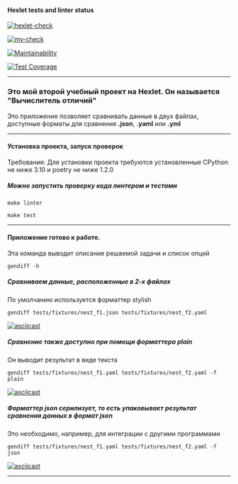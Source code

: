 #### Hexlet tests and linter status

[![hexlet-check](https://github.com/ilia-rassolov/python-project-50/actions/workflows/hexlet-check.yml/badge.svg)](https://github.com/ilia-rassolov/python-project-50/actions/workflows/hexlet-check.yml)

[![my-check](https://github.com/ilia-rassolov/python-project-50/actions/workflows/my-check.yml/badge.svg)](https://github.com/ilia-rassolov/python-project-50/actions/workflows/my-check.yml)

[![Maintainability](https://api.codeclimate.com/v1/badges/a723eafeff9ce50f593f/maintainability)](https://codeclimate.com/github/ilia-rassolov/python-project-50/maintainability)

[![Test Coverage](https://api.codeclimate.com/v1/badges/a723eafeff9ce50f593f/test_coverage)](https://codeclimate.com/github/ilia-rassolov/python-project-50/test_coverage)

---

### Это мой второй учебный проект на Hexlet. Он называется **"Вычислитель отличий"**

Это приложение позволяет сравнивать данные в двух файлах, доступные форматы для сравнения **.json**, **.yaml** или **.yml**

---

#### Установка проекта, запуск проверок

Требования:
Для установки проекта требуются установленные CPython не ниже 3.10 и poetry не ниже 1.2.0

##### Можно запустить проверку кода линтером и тестами

`make linter`

`make test`

---

#### Приложение готово к работе.

Эта команда выводит описание решаемой задачи и список опций

```gendiff -h```

##### Сравниваем данные, расположенные в 2-х файлах

По умолчанию используется форматтер stylish

``gendiff tests/fixtures/nest_f1.json tests/fixtures/nest_f2.yaml``

[![asciicast](https://asciinema.org/a/9PXyXjCfNhSfwkhR0EewupDAr.svg)](https://asciinema.org/a/9PXyXjCfNhSfwkhR0EewupDAr)

##### Сравнение также доступно при помощи форматтера plain
   
Он выводит результат в виде текста

`gendiff tests/fixtures/nest_f1.yaml tests/fixtures/nest_f2.yaml -f plain`
 
[![asciicast](https://asciinema.org/a/FBGvehv5sugAveyKEuXzz0Ssd.svg)](https://asciinema.org/a/FBGvehv5sugAveyKEuXzz0Ssd)

##### Форматтер json серилизует, то есть упаковывает результат сравнения данных в формат json

Это необходимо, например, для интеграции с другими программами

`gendiff tests/fixtures/nest_f1.yaml tests/fixtures/nest_f2.yaml -f json`

[![asciicast](https://asciinema.org/a/2peFrQevgvdhmFVzzZDWG8zsk.svg)](https://asciinema.org/a/2peFrQevgvdhmFVzzZDWG8zsk)

---
